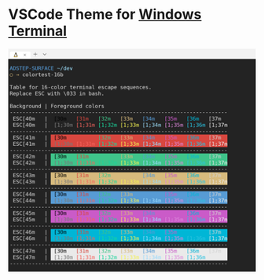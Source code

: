 # VSCode Theme for [Windows Terminal](https://github.com/microsoft/terminal)

![Screenshot](screenshot.png)